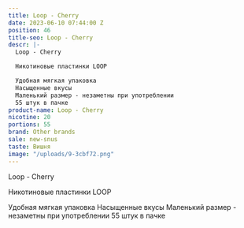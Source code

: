 ```yaml
---
title: Loop - Cherry
date: 2023-06-10 07:44:00 Z
position: 46
title-seo: Loop - Cherry
descr: |-
  Loop - Cherry

  Никотиновые пластинки LOOP

  Удобная мягкая упаковка
  Насыщенные вкусы
  Маленький размер - незаметны при употреблении
  55 штук в пачке
product-name: Loop - Cherry
nicotine: 20
portions: 55
brand: Other brands
sale: new-snus
taste: Вишня
image: "/uploads/9-3cbf72.png"
---
```


Loop - Cherry

Никотиновые пластинки LOOP

Удобная мягкая упаковка
Насыщенные вкусы
Маленький размер - незаметны при употреблении
55 штук в пачке
